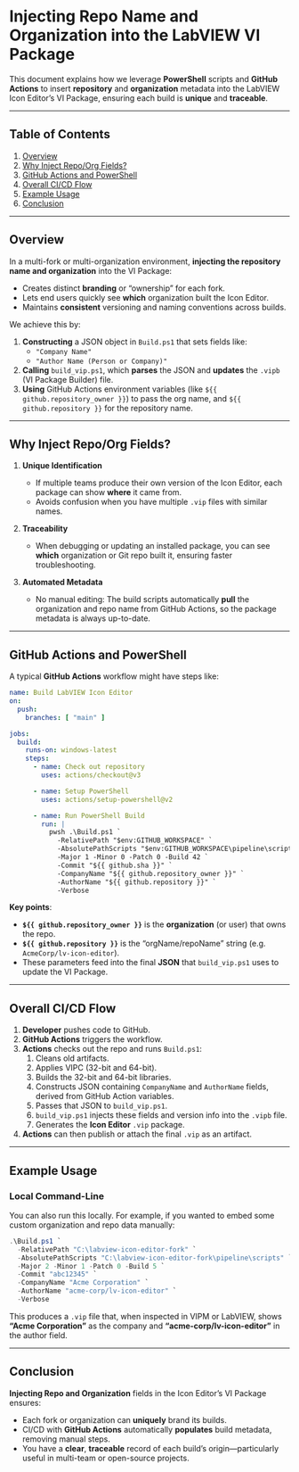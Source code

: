 # Injecting Repo Name and Organization into the LabVIEW VI Package

This document explains how we leverage **PowerShell** scripts and **GitHub Actions** to insert **repository** and **organization** metadata into the LabVIEW Icon Editor’s VI Package, ensuring each build is **unique** and **traceable**.

---

## Table of Contents
1. [Overview](#overview)
2. [Why Inject Repo/Org Fields?](#why-inject-repoorg-fields)
3. [GitHub Actions and PowerShell](#github-actions-and-powershell)
4. [Overall CI/CD Flow](#overall-cicd-flow)
5. [Example Usage](#example-usage)
6. [Conclusion](#conclusion)

---

## Overview

In a multi-fork or multi-organization environment, **injecting the repository name and organization** into the VI Package:
- Creates distinct **branding** or “ownership” for each fork.
- Lets end users quickly see **which** organization built the Icon Editor.
- Maintains **consistent** versioning and naming conventions across builds.

We achieve this by:
1. **Constructing** a JSON object in `Build.ps1` that sets fields like:
   - `"Company Name"`  
   - `"Author Name (Person or Company)"`
2. **Calling** `build_vip.ps1`, which **parses** the JSON and **updates** the `.vipb` (VI Package Builder) file.
3. **Using** GitHub Actions environment variables (like `${{ github.repository_owner }}`) to pass the org name, and `${{ github.repository }}` for the repository name.

---

## Why Inject Repo/Org Fields?

1. **Unique Identification**  
   - If multiple teams produce their own version of the Icon Editor, each package can show **where** it came from.  
   - Avoids confusion when you have multiple `.vip` files with similar names.

2. **Traceability**  
   - When debugging or updating an installed package, you can see **which** organization or Git repo built it, ensuring faster troubleshooting.

3. **Automated Metadata**  
   - No manual editing: The build scripts automatically **pull** the organization and repo name from GitHub Actions, so the package metadata is always up-to-date.

---

## GitHub Actions and PowerShell

A typical **GitHub Actions** workflow might have steps like:

```yaml
name: Build LabVIEW Icon Editor
on:
  push:
    branches: [ "main" ]

jobs:
  build:
    runs-on: windows-latest
    steps:
      - name: Check out repository
        uses: actions/checkout@v3

      - name: Setup PowerShell
        uses: actions/setup-powershell@v2

      - name: Run PowerShell Build
        run: |
          pwsh .\Build.ps1 `
            -RelativePath "$env:GITHUB_WORKSPACE" `
            -AbsolutePathScripts "$env:GITHUB_WORKSPACE\pipeline\scripts" `
            -Major 1 -Minor 0 -Patch 0 -Build 42 `
            -Commit "${{ github.sha }}" `
            -CompanyName "${{ github.repository_owner }}" `
            -AuthorName "${{ github.repository }}" `
            -Verbose
```

**Key points**:
- **`${{ github.repository_owner }}`** is the **organization** (or user) that owns the repo.
- **`${{ github.repository }}`** is the “orgName/repoName” string (e.g. `AcmeCorp/lv-icon-editor`).
- These parameters feed into the final **JSON** that `build_vip.ps1` uses to update the VI Package.

---

## Overall CI/CD Flow

1. **Developer** pushes code to GitHub.  
2. **GitHub Actions** triggers the workflow.  
3. **Actions** checks out the repo and runs `Build.ps1`:
   1. Cleans old artifacts.  
   2. Applies VIPC (32-bit and 64-bit).  
   3. Builds the 32-bit and 64-bit libraries.  
   4. Constructs JSON containing `CompanyName` and `AuthorName` fields, derived from GitHub Action variables.  
   5. Passes that JSON to `build_vip.ps1`.  
   6. `build_vip.ps1` injects these fields and version info into the `.vipb` file.  
   7. Generates the **Icon Editor** `.vip` package.  
4. **Actions** can then publish or attach the final `.vip` as an artifact.

---

## Example Usage

### Local Command-Line

You can also run this locally. For example, if you wanted to embed some custom organization and repo data manually:

```powershell
.\Build.ps1 `
  -RelativePath "C:\labview-icon-editor-fork" `
  -AbsolutePathScripts "C:\labview-icon-editor-fork\pipeline\scripts" `
  -Major 2 -Minor 1 -Patch 0 -Build 5 `
  -Commit "abc12345" `
  -CompanyName "Acme Corporation" `
  -AuthorName "acme-corp/lv-icon-editor" `
  -Verbose
```

This produces a `.vip` file that, when inspected in VIPM or LabVIEW, shows **“Acme Corporation”** as the company and **“acme-corp/lv-icon-editor”** in the author field.

---

## Conclusion

**Injecting Repo and Organization** fields in the Icon Editor’s VI Package ensures:
- Each fork or organization can **uniquely** brand its builds.
- CI/CD with **GitHub Actions** automatically **populates** build metadata, removing manual steps.  
- You have a **clear**, **traceable** record of each build’s origin—particularly useful in multi-team or open-source projects.
